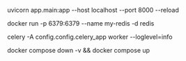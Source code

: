 uvicorn app.main:app --host localhost --port 8000 --reload

docker run -p 6379:6379 --name my-redis -d redis

celery -A config.config.celery_app worker --loglevel=info

docker compose down -v && docker compose up